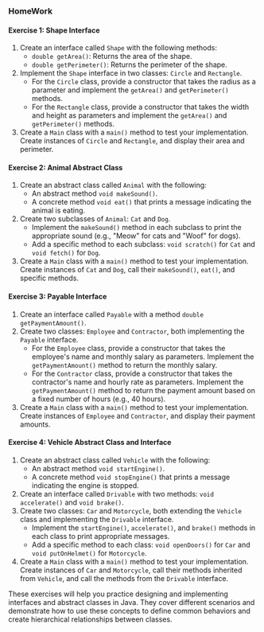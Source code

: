 ### HomeWork

#### Exercise 1: Shape Interface
1. Create an interface called `Shape` with the following methods:
    - `double getArea()`: Returns the area of the shape.
    - `double getPerimeter()`: Returns the perimeter of the shape.
2. Implement the `Shape` interface in two classes: `Circle` and `Rectangle`.
    - For the `Circle` class, provide a constructor that takes the radius as a parameter and implement the `getArea()` and `getPerimeter()` methods.
    - For the `Rectangle` class, provide a constructor that takes the width and height as parameters and implement the `getArea()` and `getPerimeter()` methods.
3. Create a `Main` class with a `main()` method to test your implementation. Create instances of `Circle` and `Rectangle`, and display their area and perimeter.

#### Exercise 2: Animal Abstract Class
1. Create an abstract class called `Animal` with the following:
    - An abstract method `void makeSound()`.
    - A concrete method `void eat()` that prints a message indicating the animal is eating.
2. Create two subclasses of `Animal`: `Cat` and `Dog`.
    - Implement the `makeSound()` method in each subclass to print the appropriate sound (e.g., "Meow" for cats and "Woof" for dogs).
    - Add a specific method to each subclass: `void scratch()` for `Cat` and `void fetch()` for `Dog`.
3. Create a `Main` class with a `main()` method to test your implementation. Create instances of `Cat` and `Dog`, call their `makeSound()`, `eat()`, and specific methods.

#### Exercise 3: Payable Interface
1. Create an interface called `Payable` with a method `double getPaymentAmount()`.
2. Create two classes: `Employee` and `Contractor`, both implementing the `Payable` interface.
    - For the `Employee` class, provide a constructor that takes the employee's name and monthly salary as parameters. Implement the `getPaymentAmount()` method to return the monthly salary.
    - For the `Contractor` class, provide a constructor that takes the contractor's name and hourly rate as parameters. Implement the `getPaymentAmount()` method to return the payment amount based on a fixed number of hours (e.g., 40 hours).
3. Create a `Main` class with a `main()` method to test your implementation. Create instances of `Employee` and `Contractor`, and display their payment amounts.

#### Exercise 4: Vehicle Abstract Class and Interface
1. Create an abstract class called `Vehicle` with the following:
    - An abstract method `void startEngine()`.
    - A concrete method `void stopEngine()` that prints a message indicating the engine is stopped.
2. Create an interface called `Drivable` with two methods: `void accelerate()` and `void brake()`.
3. Create two classes: `Car` and `Motorcycle`, both extending the `Vehicle` class and implementing the `Drivable` interface.
    - Implement the `startEngine()`, `accelerate()`, and `brake()` methods in each class to print appropriate messages.
    - Add a specific method to each class: `void openDoors()` for `Car` and `void putOnHelmet()` for `Motorcycle`.
4. Create a `Main` class with a `main()` method to test your implementation. Create instances of `Car` and `Motorcycle`, call their methods inherited from `Vehicle`, and call the methods from the `Drivable` interface.

These exercises will help you practice designing and implementing interfaces and abstract classes in Java. They cover different scenarios and demonstrate how to use these concepts to define common behaviors and create hierarchical relationships between classes.